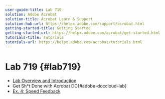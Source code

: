 ```yaml
---
user-guide-title: Lab 719
solution: Adobe Acrobat
solution-title: Acrobat Learn & Support
solution-hub-url: https://helpx.adobe.com/support/acrobat.html
getting-started-title: Getting Started
getting-started-url: https://helpx.adobe.com/acrobat/get-started.html
tutorials-title: Tutorials
tutorials-url: https://helpx.adobe.com/acrobat/tutorials.html
---
```


# Lab 719 {#lab719}

+ [Lab Overview and Introduction](overview.md)
+ Get Sh*t Done with Acrobat DC{#adobe-doccloud-lab}
 + [Ex. 4: Speed Feedback](speedfeedback.md)



